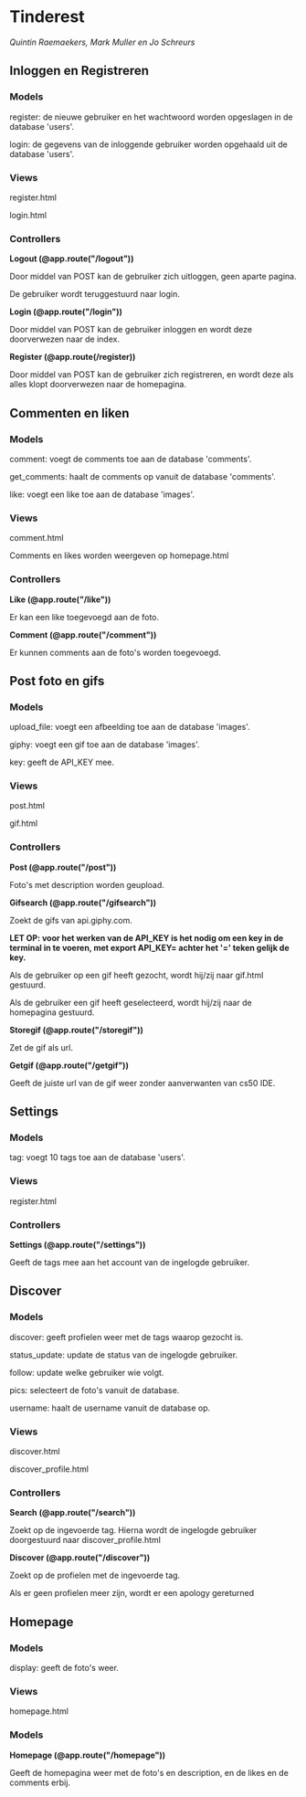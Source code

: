 # Tinderest
*Quintin Raemaekers, Mark Muller en Jo Schreurs*



## Inloggen en Registreren
### Models
register: de nieuwe gebruiker en het wachtwoord worden opgeslagen in de database 'users'.

login: de gegevens van de inloggende gebruiker worden opgehaald uit de database 'users'.

### Views
register.html

login.html

### Controllers
**Logout (@app.route("/logout"))**

Door middel van POST kan de gebruiker zich uitloggen, geen aparte pagina.

De gebruiker wordt teruggestuurd naar login.


**Login (@app.route("/login"))**

Door middel van POST kan de gebruiker inloggen en wordt deze doorverwezen naar de index.


**Register (@app.route(/register))**

Door middel van POST kan de gebruiker zich registreren, en wordt deze als alles klopt doorverwezen naar de homepagina.



## Commenten en liken
### Models
comment: voegt de comments toe aan de database 'comments'.

get_comments: haalt de comments op vanuit de database 'comments'.

like: voegt een like toe aan de database 'images'.

### Views
comment.html

Comments en likes worden weergeven op homepage.html

### Controllers
**Like (@app.route("/like"))**

Er kan een like toegevoegd aan de foto.


**Comment (@app.route("/comment"))**

Er kunnen comments aan de foto's worden toegevoegd.



## Post foto en gifs
### Models
upload_file: voegt een afbeelding toe aan de database 'images'.

giphy: voegt een gif toe aan de database 'images'.

key: geeft de API_KEY mee. 

### Views
post.html

gif.html

### Controllers
**Post (@app.route("/post"))**

Foto's met description worden geupload.


**Gifsearch (@app.route("/gifsearch"))**

Zoekt de gifs van api.giphy.com.

**LET OP: voor het werken van de API_KEY is het nodig om een key in de terminal in te voeren, met export API_KEY=
achter het '=' teken gelijk de key.**

Als de gebruiker op een gif heeft gezocht, wordt hij/zij naar gif.html gestuurd.

Als de gebruiker een gif heeft geselecteerd, wordt hij/zij naar de homepagina gestuurd.


**Storegif (@app.route("/storegif"))**

Zet de gif als url.


**Getgif (@app.route("/getgif"))**

Geeft de juiste url van de gif weer zonder aanverwanten van cs50 IDE.



## Settings
### Models
tag: voegt 10 tags toe aan de database 'users'.

### Views
register.html

### Controllers
**Settings (@app.route("/settings"))**

Geeft de tags mee aan het account van de ingelogde gebruiker.



## Discover
### Models
discover: geeft profielen weer met de tags waarop gezocht is.

status_update: update de status van de ingelogde gebruiker.

follow: update welke gebruiker wie volgt.

pics: selecteert de foto's vanuit de database.

username: haalt de username vanuit de database op.

### Views
discover.html

discover_profile.html

### Controllers
**Search (@app.route("/search"))**

Zoekt op de ingevoerde tag. Hierna wordt de ingelogde gebruiker doorgestuurd naar discover_profile.html

**Discover (@app.route("/discover"))**

Zoekt op de profielen met de ingevoerde tag.

Als er geen profielen meer zijn, wordt er een apology  gereturned



## Homepage
### Models
display: geeft de foto's weer.

### Views
homepage.html

### Models
**Homepage (@app.route("/homepage"))**

Geeft de homepagina weer met de foto's en description, en de likes en de comments erbij.
